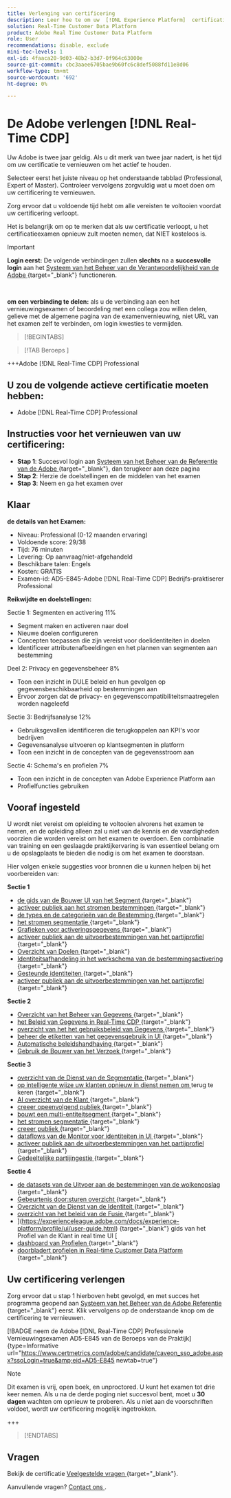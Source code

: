 ```yaml
---
title: Verlenging van certificering
description: Leer hoe te om uw  [!DNL Experience Platform]  certificatie in  [!DNL Real-Time Customer Data Platform] te vernieuwen.
solution: Real-Time Customer Data Platform
product: Adobe Real Time Customer Data Platform
role: User
recommendations: disable, exclude
mini-toc-levels: 1
exl-id: 4faaca20-9d03-48b2-b3d7-0f964c63000e
source-git-commit: cbc3aaee6705bae9b60fc6c8def5088fd11e8d06
workflow-type: tm+mt
source-wordcount: '692'
ht-degree: 0%

---
```


# De Adobe verlengen [!DNL Real-Time CDP]

Uw Adobe is twee jaar geldig. Als u dit merk van twee jaar nadert, is het tijd om uw certificatie te vernieuwen om het actief te houden.

Selecteer eerst het juiste niveau op het onderstaande tabblad (Professional, Expert of Master). Controleer vervolgens zorgvuldig wat u moet doen om uw certificering te vernieuwen.

Zorg ervoor dat u voldoende tijd hebt om alle vereisten te voltooien voordat uw certificering verloopt.

Het is belangrijk om op te merken dat als uw certificatie verloopt, u het certificatieexamen opnieuw zult moeten nemen, dat NIET kosteloos is.

>[!IMPORTANT]
>
>**Login eerst:** De volgende verbindingen zullen **slechts** na a **succesvolle login** aan het [ Systeem van het Beheer van de Verantwoordelijkheid van de Adobe ](https://www.certmetrics.com/adobe) {target="_blank"} functioneren.
>
><br>
>
>**om een verbinding te delen:** als u de verbinding aan een het vernieuwingsexamen of beoordeling met een collega zou willen delen, gelieve met de algemene pagina van de examenvernieuwing, niet URL van het examen zelf te verbinden, om login kwesties te vermijden.

>[!BEGINTABS]

>[!TAB  Beroeps ]

+++Adobe [!DNL Real-Time CDP] Professional

## U zou de volgende **actieve** certificatie moeten hebben:

* Adobe [!DNL Real-Time CDP] Professional

## Instructies voor het vernieuwen van uw certificering:

* **Stap 1**: Succesvol login aan [ Systeem van het Beheer van de Referentie van de Adobe ](https://www.certmetrics.com/adobe) {target="_blank"}, dan terugkeer aan deze pagina
* **Stap 2**: Herzie de doelstellingen en de middelen van het examen
* **Stap 3**: Neem en ga het examen over

## Klaar

**de details van het Examen:**

* Niveau: Professional (0-12 maanden ervaring)
* Voldoende score: 29/38
* Tijd: 76 minuten
* Levering: Op aanvraag/niet-afgehandeld
* Beschikbare talen: Engels
* Kosten: GRATIS
* Examen-id: AD5-E845-Adobe [!DNL Real-Time CDP] Bedrijfs-praktiserer Professional

**Reikwijdte en doelstellingen:**

Sectie 1: Segmenten en activering 11%

* Segment maken en activeren naar doel
* Nieuwe doelen configureren
* Concepten toepassen die zijn vereist voor doelidentiteiten in doelen
* Identificeer attributenafbeeldingen en het plannen van segmenten aan bestemming

Deel 2: Privacy en gegevensbeheer 8%

* Toon een inzicht in DULE beleid en hun gevolgen op gegevensbeschikbaarheid op bestemmingen aan
* Ervoor zorgen dat de privacy- en gegevenscompatibiliteitsmaatregelen worden nageleefd

Sectie 3: Bedrijfsanalyse 12%

* Gebruiksgevallen identificeren die terugkoppelen aan KPI&#39;s voor bedrijven
* Gegevensanalyse uitvoeren op klantsegmenten in platform
* Toon een inzicht in de concepten van de gegevensstroom aan

Sectie 4: Schema&#39;s en profielen 7%

* Toon een inzicht in de concepten van Adobe Experience Platform aan
* Profielfuncties gebruiken

## Vooraf ingesteld

U wordt niet vereist om opleiding te voltooien alvorens het examen te nemen, en de opleiding alleen zal u niet van de kennis en de vaardigheden voorzien die worden vereist om het examen te overdoen. Een combinatie van training en een geslaagde praktijkervaring is van essentieel belang om u de opslagplaats te bieden die nodig is om het examen te doorstaan.

Hier volgen enkele suggesties voor bronnen die u kunnen helpen bij het voorbereiden van:

**Sectie 1**

* [ de gids van de Bouwer UI van het Segment ](https://experienceleague.adobe.com/docs/experience-platform/segmentation/ui/segment-builder.html) {target="_blank"}
* [ activeer publiek aan het stromen bestemmingen ](https://experienceleague.adobe.com/docs/experience-platform/destinations/ui/activate/activate-segment-streaming-destinations.html) {target="_blank"}
* [ de types en de categorieën van de Bestemming ](https://experienceleague.adobe.com/docs/experience-platform/destinations/destination-types.html) {target="_blank"}
* [ het stromen segmentatie ](https://experienceleague.adobe.com/docs/experience-platform/segmentation/ui/streaming-segmentation.html) {target="_blank"}
* [ Grafieken voor activeringsgegevens ](https://experienceleague.adobe.com/docs/experience-platform/destinations/guardrails.html) {target="_blank"}
* [ activeer publiek aan de uitvoerbestemmingen van het partijprofiel ](https://experienceleague.adobe.com/docs/experience-platform/destinations/ui/activate/activate-batch-profile-destinations.html) {target="_blank"}
* [ Overzicht van Doelen ](https://experienceleague.adobe.com/docs/experience-platform/destinations/home.html?lang=nl) {target="_blank"}
* [ Identiteitsafhandeling in het werkschema van de bestemmingsactivering ](https://experienceleague.adobe.com/docs/experience-platform/destinations/how-destinations-work/identity-handling.html) {target="_blank"}
* [ Gesteunde identiteiten ](https://experienceleague.adobe.com/docs/experience-platform/destinations/catalog/social/facebook.html#supported-identities) {target="_blank"}
* [ activeer publiek aan de uitvoerbestemmingen van het partijprofiel ](https://experienceleague.adobe.com/docs/experience-platform/destinations/ui/activate/activate-batch-profile-destinations.html) {target="_blank"}

**Sectie 2**

* [ Overzicht van het Beheer van Gegevens ](https://experienceleague.adobe.com/docs/experience-platform/data-governance/home.html) {target="_blank"}
* [ het Beleid van Gegevens in Real-Time CDP ](https://experienceleague.adobe.com/docs/experience-platform/rtcdp/privacy/data-governance-overview.html) {target="_blank"}
* [ overzicht van het het gebruiksbeleid van Gegevens ](https://experienceleague.adobe.com/docs/experience-platform/data-governance/policies/overview.html) {target="_blank"}
* [ beheer de etiketten van het gegevensgebruik in UI ](https://experienceleague.adobe.com/docs/experience-platform/data-governance/labels/user-guide.html) {target="_blank"}
* [ Automatische beleidshandhaving ](https://experienceleague.adobe.com/docs/experience-platform/data-governance/enforcement/auto-enforcement.html) {target="_blank"}
* [ Gebruik de Bouwer van het Verzoek ](https://experienceleague.adobe.com/docs/experience-platform/privacy/ui/user-guide.html?lang=nl#request-builder) {target="_blank"}

**Sectie 3**

* [ overzicht van de Dienst van de Segmentatie ](https://experienceleague.adobe.com/docs/experience-platform/segmentation/home.html) {target="_blank"}
* [ op intelligente wijze uw klanten opnieuw in dienst nemen om ](https://experienceleague.adobe.com/docs/experience-platform/rtcdp/use-cases/personalization-insights-engagement/intelligent-re-engagement.html) terug te keren {target="_blank"}
* [ AI overzicht van de Klant ](https://experienceleague.adobe.com/docs/experience-platform/intelligent-services/customer-ai/overview.html) {target="_blank"}
* [ creeer opeenvolgend publiek ](https://experienceleague.adobe.com/docs/platform-learn/tutorials/audiences/create-sequential-audiences.html) {target="_blank"}
* [ bouwt een multi-entiteitsegment ](https://experienceleague.adobe.com/docs/platform-learn/getting-started-for-data-architects-and-data-engineers/build-segments.html?lang=en#build-a-multi-entity-segment) {target="_blank"}
* [ het stromen segmentatie ](https://experienceleague.adobe.com/docs/experience-platform/segmentation/ui/streaming-segmentation.html) {target="_blank"}
* [ creeer publiek ](https://experienceleague.adobe.com/docs/platform-learn/tutorials/audiences/create-audiences.html) {target="_blank"}
* [ dataflows van de Monitor voor identiteiten in UI ](https://experienceleague.adobe.com/docs/experience-platform/dataflows/ui/monitor-identities.html) {target="_blank"}
* [ activeer publiek aan de uitvoerbestemmingen van het partijprofiel ](https://experienceleague.adobe.com/docs/experience-platform/destinations/ui/activate/activate-batch-profile-destinations.html) {target="_blank"}
* [ Gedeeltelijke partijingestie ](https://experienceleague.adobe.com/docs/experience-platform/ingestion/batch/partial.html) {target="_blank"}

**Sectie 4**

* [ de datasets van de Uitvoer aan de bestemmingen van de wolkenopslag ](https://experienceleague.adobe.com/docs/experience-platform/destinations/ui/activate/export-datasets.html) {target="_blank"}
* [ Gebeurtenis door:sturen overzicht ](https://experienceleague.adobe.com/docs/experience-platform/tags/event-forwarding/overview.html) {target="_blank"}
* [ Overzicht van de Dienst van de Identiteit ](https://experienceleague.adobe.com/docs/experience-platform/identity/home.html?lang=nl) {target="_blank"}
* [ overzicht van het beleid van de Fusie ](https://experienceleague.adobe.com/docs/experience-platform/profile/merge-policies/overview.html) {target="_blank"}
* ](https://experienceleague.adobe.com/docs/experience-platform/profile/ui/user-guide.html) {target="_blank"} gids van het Profiel van de Klant in real time UI [
* [ dashboard van Profielen ](https://experienceleague.adobe.com/docs/experience-platform/dashboards/guides/profiles.html) {target="_blank"}
* [ doorbladert profielen in Real-time Customer Data Platform ](https://experienceleague.adobe.com/docs/experience-platform/rtcdp/profile/profile-browse.html) {target="_blank"}

## Uw certificering verlengen

Zorg ervoor dat u stap 1 hierboven hebt gevolgd, en met succes het programma geopend aan [ Systeem van het Beheer van de Adobe Referentie ](https://www.certmetrics.com/adobe) {target="_blank"} eerst. Klik vervolgens op de onderstaande knop om de certificering te vernieuwen.

[!BADGE  neem de Adobe [!DNL Real-Time CDP] Professionele Vernieuwingsexamen AD5-E845 van de Beroeps van de Praktijk]{type=Informative url="https://www.certmetrics.com/adobe/candidate/caveon_sso_adobe.aspx?ssoLogin=true&amp;eid=AD5-E845 newtab=true"}

>[!NOTE]
>
>Dit examen is vrij, open boek, en unproctored. U kunt het examen tot drie keer nemen. Als u na de derde poging niet succesvol bent, moet u **30 dagen** wachten om opnieuw te proberen. Als u niet aan de voorschriften voldoet, wordt uw certificering mogelijk ingetrokken.

+++

>[!ENDTABS]

## Vragen

Bekijk de certificatie [ Veelgestelde vragen ](https://experienceleague.adobe.com/docs/certification/certification/faq.html) {target="_blank"}.

Aanvullende vragen? [ Contact ons ](mailto:certif@adobe.com).
